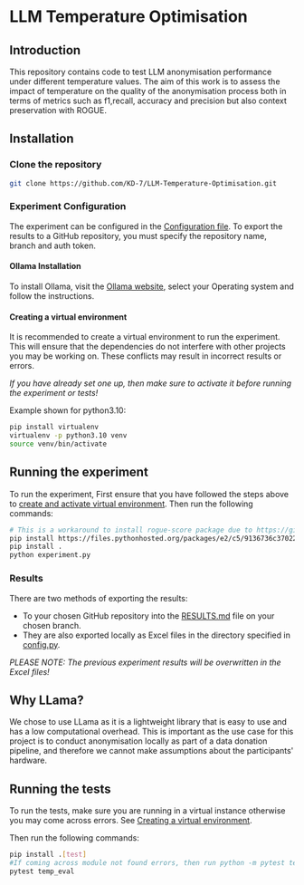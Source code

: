 # LLM Temperature Optimisation

## Introduction

This repository contains code to test LLM anonymisation performance under different 
temperature values. The aim of this work is to assess the impact of temperature on the 
quality of the anonymisation process both in terms of metrics such as f1,recall, 
accuracy and precision but also context preservation with ROGUE.

## Installation

### Clone the repository

```bash
git clone https://github.com/KD-7/LLM-Temperature-Optimisation.git
```

### Experiment Configuration

The experiment can be configured in the [Configuration file](config.py). To export the 
results to a GitHub repository, you must specify the repository name, branch and auth token.

#### Ollama Installation

To install Ollama, visit the [Ollama website](https://ollama.com/download), select your Operating 
system and follow the instructions.

#### Creating a virtual environment

It is recommended to create a virtual environment to run the experiment. This will 
ensure that the dependencies do not interfere with other projects you may be working on.
These conflicts may result in incorrect results or errors.

*If you have already set one up, then make sure to activate it before running the experiment or tests!*

Example shown for python3.10:
```bash
pip install virtualenv
virtualenv -p python3.10 venv
source venv/bin/activate
```

## Running the experiment

To run the experiment,
First ensure that you have followed the steps above to [create and activate virtual environment](#creating-a-virtual-environment).
Then run the following commands:

```bash 
# This is a workaround to install rogue-score package due to https://github.com/google-research/google-research/issues/2672
pip install https://files.pythonhosted.org/packages/e2/c5/9136736c37022a6ad27fea38f3111eb8f02fe75d067f9a985cc358653102/rouge_score-0.1.2.tar.gz
pip install .
python experiment.py
```

### Results

There are two methods of exporting the results:
- To your chosen GitHub repository into the [RESULTS.md](RESULTS.md) file on 
your chosen branch.
- They are also exported locally as Excel files in the directory specified
in [config.py](config.py).

*PLEASE NOTE: The previous experiment results will be overwritten in the Excel files!*

## Why LLama?
We chose to use LLama as it is a lightweight library that is easy to use and has a low 
computational overhead. This is important as the use case for this project is to conduct
anonymisation locally as part of a data donation pipeline, and therefore we cannot make 
assumptions about the participants' hardware. 

## Running the tests

To run the tests, make sure you are running in a virtual instance otherwise 
you may come across errors. See [Creating a virtual environment](#creating-a-virtual-environment).

Then run the following commands:

```bash
pip install .[test]
#If coming across module not found errors, then run python -m pytest temp_eval
pytest temp_eval
```



